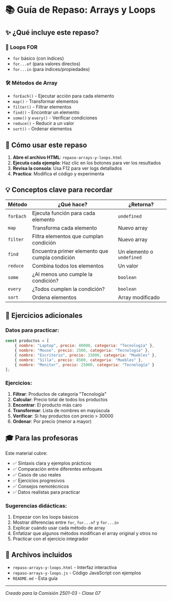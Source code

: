 # 📚 Guía de Repaso: Arrays y Loops

## ✨ ¿Qué incluye este repaso?

### 🔄 **Loops FOR**
- `for` básico (con índices)
- `for...of` (para valores directos)
- `for...in` (para índices/propiedades)

### 🛠️ **Métodos de Array**
- `forEach()` - Ejecutar acción para cada elemento
- `map()` - Transformar elementos
- `filter()` - Filtrar elementos
- `find()` - Encontrar un elemento
- `some()` y `every()` - Verificar condiciones
- `reduce()` - Reducir a un valor
- `sort()` - Ordenar elementos

## 🚀 Cómo usar este repaso

1. **Abre el archivo HTML**: `repaso-arrays-y-loops.html`
2. **Ejecuta cada ejemplo**: Haz clic en los botones para ver los resultados
3. **Revisa la consola**: Usa F12 para ver logs detallados
4. **Practica**: Modifica el código y experimenta

## 💡 Conceptos clave para recordar

| Método | ¿Qué hace? | ¿Retorna? |
|--------|------------|-----------|
| `forEach` | Ejecuta función para cada elemento | `undefined` |
| `map` | Transforma cada elemento | Nuevo array |
| `filter` | Filtra elementos que cumplan condición | Nuevo array |
| `find` | Encuentra primer elemento que cumpla condición | Un elemento o `undefined` |
| `reduce` | Combina todos los elementos | Un valor |
| `some` | ¿Al menos uno cumple la condición? | `boolean` |
| `every` | ¿Todos cumplen la condición? | `boolean` |
| `sort` | Ordena elementos | Array modificado |

## 🎯 Ejercicios adicionales

### Datos para practicar:
```javascript
const productos = [
    { nombre: "Laptop", precio: 80000, categoria: "Tecnología" },
    { nombre: "Mouse", precio: 2500, categoria: "Tecnología" },
    { nombre: "Escritorio", precio: 15000, categoria: "Muebles" },
    { nombre: "Silla", precio: 8500, categoria: "Muebles" },
    { nombre: "Monitor", precio: 25000, categoria: "Tecnología" }
];
```

### Ejercicios:
1. **Filtrar**: Productos de categoría "Tecnología"
2. **Calcular**: Precio total de todos los productos
3. **Encontrar**: El producto más caro
4. **Transformar**: Lista de nombres en mayúscula
5. **Verificar**: Si hay productos con precio > 30000
6. **Ordenar**: Por precio (menor a mayor)

## 🎓 Para las profesoras

Este material cubre:
- ✅ Sintaxis clara y ejemplos prácticos
- ✅ Comparación entre diferentes enfoques
- ✅ Casos de uso reales
- ✅ Ejercicios progresivos
- ✅ Consejos nemotécnicos
- ✅ Datos realistas para practicar

### Sugerencias didácticas:
1. Empezar con los loops básicos
2. Mostrar diferencias entre `for`, `for...of` y `for...in`
3. Explicar cuándo usar cada método de array
4. Enfatizar que algunos métodos modifican el array original y otros no
5. Practicar con el ejercicio integrador

## 🔧 Archivos incluidos

- `repaso-arrays-y-loops.html` - Interfaz interactiva
- `repaso-arrays-y-loops.js` - Código JavaScript con ejemplos
- `README.md` - Esta guía

---

*Creado para la Comisión 2501-03 - Clase 07*
